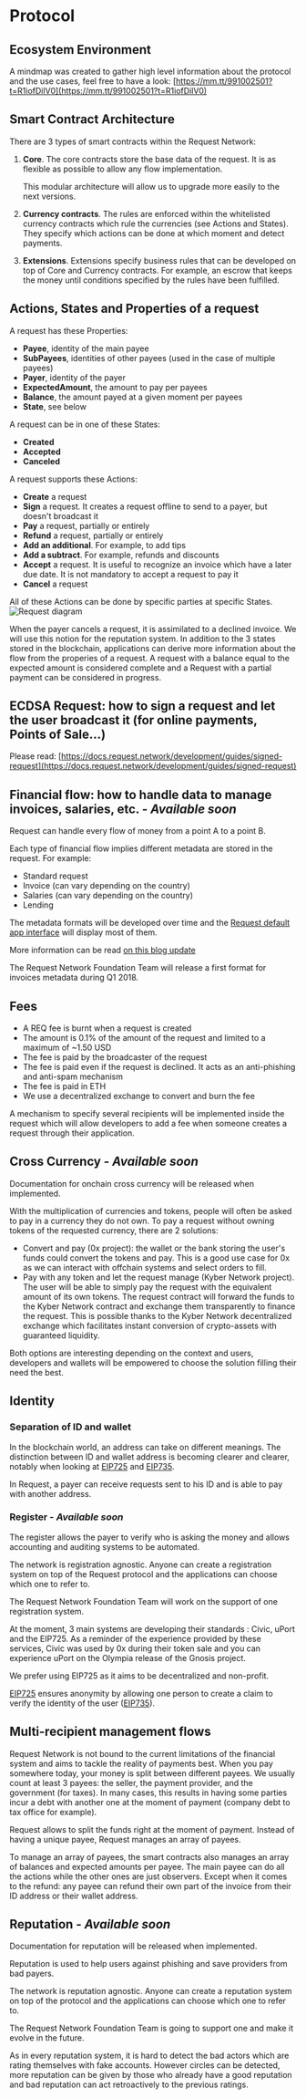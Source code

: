 # Protocol

## Ecosystem Environment

A mindmap was created to gather high level information about the protocol and the use cases, feel free to have a look: [https://mm.tt/991002501?t=R1iofDilV0](https://mm.tt/991002501?t=R1iofDilV0)

## Smart Contract Architecture

There are 3 types of smart contracts within the Request Network:

1. **Core**. The core contracts store the base data of the request. It is as flexible as possible to allow any flow implementation.

   This modular architecture will allow us to upgrade more easily to the next versions.

2. **Currency contracts**. The rules are enforced within the whitelisted currency contracts which rule the currencies \(see Actions and States\). They specify which actions can be done at which moment and detect payments.
3. **Extensions**. Extensions specify business rules that can be developed on top of Core and Currency contracts. For example, an escrow that keeps the money until conditions specified by the rules have been fulfilled.

## Actions, States and Properties of a request

A request has these Properties:

* **Payee**, identity of the main payee
* **SubPayees**, identities of other payees \(used in the case of multiple payees\)
* **Payer**, identity of the payer
* **ExpectedAmount**, the amount to pay per payees
* **Balance**, the amount payed at a given moment per payees
* **State**, see below

A request can be in one of these States:

* **Created**
* **Accepted**
* **Canceled**

A request supports these Actions:

* **Create** a request
* **Sign** a request. It creates a request offline to send to a payer, but doesn't broadcast it
* **Pay** a request, partially or entirely
* **Refund** a request, partially or entirely
* **Add an additional**. For example, to add tips
* **Add a subtract**. For example, refunds and discounts
* **Accept** a request. It is useful to recognize an invoice which have a later due date. It is not mandatory to accept a request to pay it
* **Cancel** a request

All of these Actions can be done by specific parties at specific States. ![Request diagram](https://i.imgur.com/WBUmhp6.png)

When the payer cancels a request, it is assimilated to a declined invoice. We will use this notion for the reputation system. In addition to the 3 states stored in the blockchain, applications can derive more information about the flow from the properies of a request. A request with a balance equal to the expected amount is considered complete and a Request with a partial payment can be considered in progress.

## ECDSA Request: how to sign a request and let the user broadcast it \(for online payments, Points of Sale...\)

Please read: [https://docs.request.network/development/guides/signed-request](https://docs.request.network/development/guides/signed-request)

## Financial flow: how to handle data to manage invoices, salaries, etc. - _Available soon_

Request can handle every flow of money from a point A to a point B.

Each type of financial flow implies different metadata are stored in the request. For example:

* Standard request 
* Invoice \(can vary depending on the country\)
* Salaries \(can vary depending on the country\)
* Lending

The metadata formats will be developed over time and the [Request default app interface](https://app.request.network/) will display most of them.

More information can be read [on this blog update](https://blog.request.network/request-network-project-update-december-8th-2017-financial-flows-management-request-colossus-ef62fed295c0)

The Request Network Foundation Team will release a first format for invoices metadata during Q1 2018.

## Fees

* A REQ fee is burnt when a request is created
* The amount is 0.1% of the amount of the request and limited to a maximum of ~1.50 USD
* The fee is paid by the broadcaster of the request
* The fee is paid even if the request is declined. It acts as an anti-phishing and anti-spam mechanism
* The fee is paid in ETH
* We use a decentralized exchange to convert and burn the fee

A mechanism to specify several recipients will be implemented inside the request which will allow developers to add a fee when someone creates a request through their application.

## Cross Currency - _Available soon_

Documentation for onchain cross currency will be released when implemented.

With the multiplication of currencies and tokens, people will often be asked to pay in a currency they do not own. To pay a request without owning tokens of the requested currency, there are 2 solutions:

* Convert and pay \(0x project\): the wallet or the bank storing the user's funds could convert the tokens and pay. This is a good use case for 0x as we can interact with offchain systems and select orders to fill.
* Pay with any token and let the request manage \(Kyber Network project\). The user will be able to simply pay the request with the equivalent amount of its own tokens. The request contract will forward the funds to the Kyber Network contract and exchange them transparently to finance the request. This is possible thanks to the Kyber Network decentralized exchange which facilitates instant conversion of crypto-assets with guaranteed liquidity.

Both options are interesting depending on the context and users, developers and wallets will be empowered to choose the solution filling their need the best.

## Identity

### Separation of ID and wallet

In the blockchain world, an address can take on different meanings. The distinction between ID and wallet address is becoming clearer and clearer, notably when looking at [EIP725](https://github.com/ethereum/EIPs/issues/725) and [EIP735](https://github.com/ethereum/EIPs/issues/735).

In Request, a payer can receive requests sent to his ID and is able to pay with another address.

### Register - _Available soon_

The register allows the payer to verify who is asking the money and allows accounting and auditing systems to be automated.

The network is registration agnostic. Anyone can create a registration system on top of the Request protocol and the applications can choose which one to refer to.

The Request Network Foundation Team will work on the support of one registration system.

At the moment, 3 main systems are developing their standards : Civic, uPort and the EIP725. As a reminder of the experience provided by these services, Civic was used by 0x during their token sale and you can experience uPort on the Olympia release of the Gnosis project.

We prefer using EIP725 as it aims to be decentralized and non-profit.

[EIP725](https://github.com/ethereum/EIPs/issues/725) ensures anonymity by allowing one person to create a claim to verify the identity of the user \([EIP735](https://github.com/ethereum/EIPs/issues/735)\).

## Multi-recipient management flows

Request Network is not bound to the current limitations of the financial system and aims to tackle the reality of payments best. When you pay somewhere today, your money is split between different payees. We usually count at least 3 payees: the seller, the payment provider, and the government \(for taxes\). In many cases, this results in having some parties incur a debt with another one at the moment of payment \(company debt to tax office for example\).

Request allows to split the funds right at the moment of payment. Instead of having a unique payee, Request manages an array of payees.

To manage an array of payees, the smart contracts also manages an array of balances and expected amounts per payee. The main payee can do all the actions while the other ones are just observers. Except when it comes to the refund: any payee can refund their own part of the invoice from their ID address or their wallet address.

## Reputation - _Available soon_

Documentation for reputation will be released when implemented.

Reputation is used to help users against phishing and save providers from bad payers.

The network is reputation agnostic. Anyone can create a reputation system on top of the protocol and the applications can choose which one to refer to.

The Request Network Foundation Team is going to support one and make it evolve in the future.

As in every reputation system, it is hard to detect the bad actors which are rating themselves with fake accounts. However circles can be detected, more reputation can be given by those who already have a good reputation and bad reputation can act retroactively to the previous ratings.

